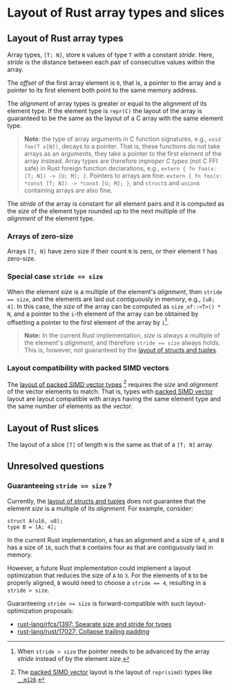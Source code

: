 # Layout of Rust array types and slices

## Layout of Rust array types 

Array types, `[T; N]`, store `N` values of type `T` with a constant _stride_.
Here, _stride_ is the distance between each pair of consecutive values within
the array.

The _offset_ of the first array element is `0`, that is, a pointer to the array
and a pointer to its first element both point to the same memory address.

The _alignment_ of array types is greater or equal to the alignment of its
element type. If the element type is `repr(C)` the layout of the array is
guaranteed to be the same as the layout of a C array with the same element type.

> **Note**: the type of array arguments in C function signatures, e.g., `void
> foo(T x[N])`, decays to a pointer. That is, these functions do not take arrays
> as an arguments, they take a pointer to the first element of the array
> instead. Array types are therefore _improper C types_ (not C FFI safe) in Rust
> foreign function declarations, e.g., `extern { fn foo(x: [T; N]) -> [U; M];
> }`. Pointers to arrays are fine: `extern { fn foo(x: *const [T; N]) -> *const
> [U; M]; }`, and `struct`s and `union`s containing arrays are also fine.

The _stride_ of the array is constant for all element pairs and it is computed
as the _size_ of the element type rounded up to the next multiple of the
_alignment_ of the element type.

### Arrays of zero-size

Arrays `[T; N]` have zero size if their count `N` is zero, or their element `T`
has zero-size.

### Special case `stride == size`

When the element _size_ is a multiple of the element's _alignment_, then `stride
== size`, and the elements are laid out contiguously in memory, e.g., `[u8; 4]`.
In this case, the _size_ of the array can be computed as `size_of::<T>() * N`,
and a pointer to the `i`-th element of the array can be obtained by offsetting a
pointer to the first element of the array by `i`[^1].

> **Note:** In the current Rust implementation, _size_ is always a multiple of
> the element's _alignment_, and therefore `stride == size` always holds. This
> is, however, not guaranteed by the [layout of structs and tuples].

[^1]: When `stride > size` the pointer needs to be advanced by the array
    _stride_ instead of by the element _size_.

[layout of structs and tuples]: ./structs-and-tuples.md


### Layout compatibility with packed SIMD vectors

The [layout of packed SIMD vector types][Vector] [^2] requires the _size_ and
_alignment_ of the vector elements to match. That is, types with [packed SIMD
vector][Vector] layout are layout compatible with arrays having the same element
type and the same number of elements as the vector.

[^2]: The [packed SIMD vector][Vector] layout is the layout of `repr(simd)` types like [`__m128`].

[Vector]: packed-simd-vectors.md
[`__m128`]: https://doc.rust-lang.org/core/arch/x86_64/struct.__m128.html

## Layout of Rust slices

The layout of a slice `[T]` of length `N` is the same as that of a `[T; N]` array. 

## Unresolved questions

### Guaranteeing `stride == size` ?

Currently, the [layout of structs and tuples] does not guarantee that the
element _size_ is a multiple of its _alignment_. For example, consider:

```rust,ignore
struct A(u16, u8);
type B = [A; 4];
```

In the current Rust implementation, `A` has an alignment and a size of `4`, and
`B` has a size of `16`, such that `B` contains four `A`s that are contiguously
laid in memory. 

However, a future Rust implementation could implement a layout optimization that
reduces the size of `A` to `3`. For the elements of `B` to be properly aligned,
`B` would need to choose a `stride == 4`, resulting in a `stride > size`.

Guaranteeing `stride >= size` is forward-compatible with such
layout-optimization proposals:
  
  * [rust-lang/rfcs/1397: Spearate size and stride for types](https://github.com/rust-lang/rfcs/issues/1397)
  * [rust-lang/rust/17027: Collapse trailing padding](https://github.com/rust-lang/rust/issues/17027)
